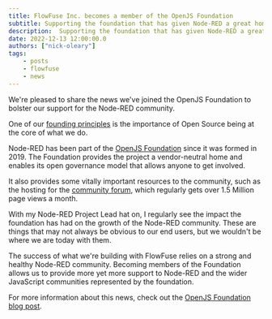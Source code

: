 ```yaml
---
title: FlowFuse Inc. becomes a member of the OpenJS Foundation
subtitle: Supporting the foundation that has given Node-RED a great home
description:  Supporting the foundation that has given Node-RED a great home
date: 2022-12-13 12:00:00.0
authors: ["nick-oleary"]
tags:
    - posts
    - flowfuse
    - news
---
```


We're pleased to share the news we've joined the OpenJS Foundation to bolster our
support for the Node-RED community.

<!--more-->

One of our [founding principles](/handbook/company/principles/#open-source-stewardship) is
the importance of Open Source being at the core of what we do.

Node-RED has been part of the [OpenJS Foundation](https://openjsf.org/) since it was formed in 2019.
The Foundation provides the project a vendor-neutral home and enables its open governance model that
allows anyone to get involved.

It also provides some vitally important resources to the community, such as the hosting for the
[community forum](https://discourse.nodered.org), which regularly gets over 1.5 Million page views a
month.

With my Node-RED Project Lead hat on, I regularly see the impact the foundation has had on the growth
of the Node-RED community. These are things that may not always be obvious to our end users, but
we wouldn't be where we are today with them.

The success of what we're building with FlowFuse relies on a strong and healthy Node-RED community.
Becoming members of the Foundation allows us to provide more yet more support to Node-RED and the wider
JavaScript communities represented by the foundation.

For more information about this news, check out the [OpenJS Foundation blog post](https://openjsf.org/announcement/2022/12/13/welcoming-flowforge-to-the-openjs-foundation/).
